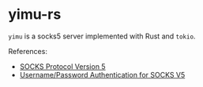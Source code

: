 yimu-rs
=======

`yimu` is a socks5 server implemented with Rust and `tokio`.

References:
* [SOCKS Protocol Version 5](https://tools.ietf.org/html/rfc1928)
* [Username/Password Authentication for SOCKS V5](https://tools.ietf.org/html/rfc1929)
